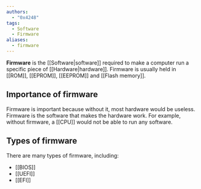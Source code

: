 ```yaml
---
authors:
  - "0x4248"
tags:
  - Software
  - Firmware
aliases:
  - firmware
---
```

**Firmware** is the [[Software|software]] required to make a computer run a specific piece of [[Hardware|hardware]].  Firmware is usually held in [[ROM]], [[EPROM]], [[EEPROM]] and [[Flash memory]].
## Importance of firmware
Firmware is important because without it, most hardware would be useless.  Firmware is the software that makes the hardware work.  For example, without firmware, a [[CPU]] would not be able to run any software.
## Types of firmware
There are many types of firmware, including:
- [[BIOS]]
- [[UEFI]]
- [[EFI]]
